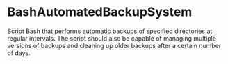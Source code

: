 # BashAutomatedBackupSystem
Script Bash that performs automatic backups of specified directories at regular intervals. The script should also be capable of managing multiple versions of backups and cleaning up older backups after a certain number of days.
